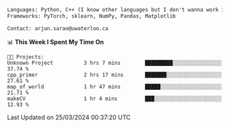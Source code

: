 ```txt
Languages: Python, C++ (I know other languages but I don't wanna work in em)
Frameworks: PyTorch, sklearn, NumPy, Pandas, Matplotlib

Contact: arjun.sarao@uwaterloo.ca
```

<!--START_SECTION:waka-->
📊 **This Week I Spent My Time On** 

```text
🐱‍💻 Projects: 
Unknown Project          3 hrs 7 mins        █████████░░░░░░░░░░░░░░░░   37.74 % 
cpp_primer               2 hrs 17 mins       ███████░░░░░░░░░░░░░░░░░░   27.61 % 
map_of_world             1 hr 47 mins        █████░░░░░░░░░░░░░░░░░░░░   21.71 % 
makeCV                   1 hr 4 mins         ███░░░░░░░░░░░░░░░░░░░░░░   12.93 % 
```


 Last Updated on 25/03/2024 00:37:20 UTC
<!--END_SECTION:waka-->
